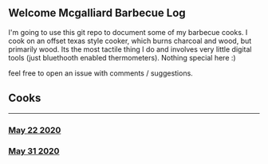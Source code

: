 ## Welcome Mcgalliard Barbecue Log

I'm going to use this git repo to document some of my barbecue cooks.  I cook on an offset texas style cooker, which burns charcoal and wood, but primarily wood.  Its the most tactile thing I do and involves very little digital tools (just bluethooth enabled thermometers).  Nothing special here :)

feel free to open an issue with comments / suggestions.

## Cooks
***
### [May 22 2020](cooks/2020.05.22.md)
### [May 31 2020](cooks/2020.05.31.md)

